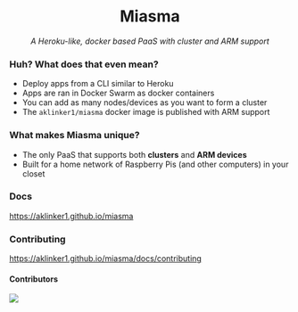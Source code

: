 <h1 align="center">Miasma</h1>
<p align="center"><i>A Heroku-like, docker based PaaS with cluster and ARM support</i><p>

### Huh? What does that even mean?

- Deploy apps from a CLI similar to Heroku
- Apps are ran in Docker Swarm as docker containers
- You can add as many nodes/devices as you want to form a cluster
- The `aklinker1/miasma` docker image is published with ARM support

### What makes Miasma unique?

- The only PaaS that supports both **clusters** and **ARM devices**
- Built for a home network of Raspberry Pis (and other computers) in your closet

### Docs

<https://aklinker1.github.io/miasma>

### Contributing

<https://aklinker1.github.io/miasma/docs/contributing>

#### Contributors

<a href="https://github.com/aklinker1/miasma/graphs/contributors">
  <img src="https://contrib.rocks/image?repo=aklinker1/miasma" />
</a>
